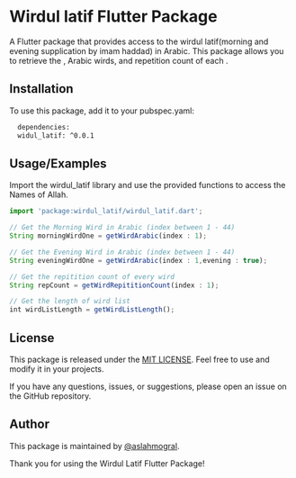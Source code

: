 
# Wirdul latif Flutter Package

A Flutter package that provides access to the wirdul latif(morning and evening supplication by imam haddad) in  Arabic. This package allows you to retrieve the , Arabic wirds, and repetition count of each .


## Installation

To use this package, add it to your pubspec.yaml:

```bash
  dependencies:
  widul_latif: ^0.0.1

```

    
## Usage/Examples

Import the wirdul_latif library and use the provided functions to access the Names of Allah.

```javascript
import 'package:wirdul_latif/wirdul_latif.dart';

// Get the Morning Wird in Arabic (index between 1 - 44)
String morningWirdOne = getWirdArabic(index : 1);

// Get the Evening Wird in Arabic (index between 1 - 44)
String eveningWirdOne = getWirdArabic(index : 1,evening : true);

// Get the repitition count of every wird
String repCount = getWirdRepititionCount(index : 1);

// Get the length of wird list 
int wirdListLength = getWirdListLength();

```


## License

This package is released under the [MIT LICENSE](https://github.com/aslahmogral/wirdul_latif/blob/main/LICENSE). Feel free to use and modify it in your projects.

If you have any questions, issues, or suggestions, please open an issue on the GitHub repository.




## Author

This package is maintained by [@aslahmogral](https://github.com/aslahmogral).

Thank you for using the Wirdul Latif Flutter Package!



